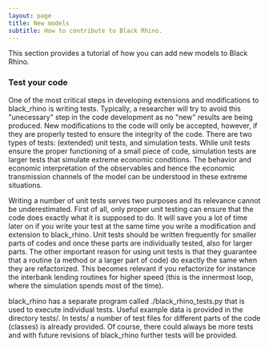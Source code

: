 ```yaml
---
layout: page
title: New models
subtitle: How to contribute to Black Rhino.
---
```


This section provides a tutorial of how you can add new models to Black Rhino.

### Test your code

One of the most critical steps in developing extensions and modifications to black_rhino is writing tests. Typically, a researcher will try to avoid this "unecessary" step in the code development as no "new" results are being produced. New modifications to the code will only be accepted, however, if they are properly tested to ensure the integrity of the code. There are two types of tests: (extended) unit tests, and simulation tests. While unit tests ensure the proper functioning of a small piece of code, simulation tests are larger tests that simulate extreme economic conditions. The behavior and economic interpretation of the observables and hence the economic transmission channels of the model can be understood in these extreme situations.

Writing a number of unit tests serves two purposes and its relevance cannot be underestimated. First of all, only proper unit testing can ensure that the code does exactly what it is supposed to do. It will save you a lot of time later on if you write your test at the same time you write a modification and extension to black_rhino. Unit tests should be written frequently for smaller parts of codes and once these parts are individually tested, also for larger parts. The other important reason for using unit tests is that they guarantee that a routine (a method or a larger part of code) do exactly the same when they are refactorized. This becomes relevant if you refactorize for instance the interbank lending routines for higher speed (this is the innermost loop, where the simulation spends most of the time).

black_rhino has a separate program called ./black_rhino_tests.py that is used to execute individual tests. Useful example data is provided in the directory tests/. In tests/ a number of test files for different parts of the code (classes) is already provided. Of course, there could always be more tests and with future revisions of black_rhino further tests will be provided.
